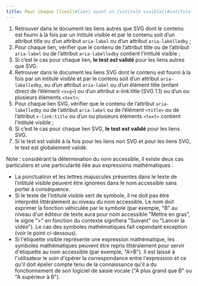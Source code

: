 ```yaml
---
title: Pour chaque [lien](#lien) ayant un [intitulé visible](#intitule-visible), le [nom accessible du lien](#intitule-ou-nom-accessible-de-lien) contient-il au moins l’[intitulé visible](#intitule-visible) (hors cas particuliers) ?
---
```


1. Retrouver dans le document les liens autres que SVG dont le contenu est fourni à la fois par un intitulé visible et par le contenu soit d’un attribut title ou d’un attribut `aria-label` ou d’un attribut `aria-labelledby` ;
2. Pour chaque lien, vérifier que le contenu de l’attribut title ou de l’attribut `aria-label` ou de l’attribut `aria-labelledby` contient l’intitulé visible ;
3. Si c’est le cas pour chaque lien, **le test est validé** pour les liens autres que SVG.
4. Retrouver dans le document les liens SVG dont le contenu est fourni à la fois par un intitulé visible et par le contenu soit d’un attribut `aria-labelledby`, ou d’un attribut `aria-label` ou d’un élément title (enfant direct de l’élément `<svg>`) ou d’un attribut x-link:title (SVG 1.1) ou d’un ou plusieurs éléments `<text>`;
5. Pour chaque lien SVG, vérifier que le contenu de l’attribut `aria-labelledby` ou de l’attribut `aria-label` ou de l’élément `<title>` ou de l’attribut `x-link:title` ou d’un ou plusieurs éléments `<text>` contient l’intitulé visible ;
6. Si c’est le cas pour chaque lien SVG, **le test est validé** pour les liens SVG.
7. Si le test est validé à la fois pour les liens non SVG et pour les liens SVG, le test est globalement validé.

Note : considérant la détermination du nom accessible, il existe deux cas particuliers et une particularité liée aux expressions mathématiques :

- La ponctuation et les lettres majuscules présentes dans le texte de l’intitulé visible peuvent être ignorées dans le nom accessible sans porter à conséquence.
- Si le texte de l’intitulé visible sert de symbole, il ne doit pas être interprété littéralement au niveau du nom accessible. Le nom doit exprimer la fonction véhiculée par le symbole (par exemple, "B" au niveau d'un éditeur de texte aura pour nom accessible "Mettre en gras", le signe ">" en fonction du contexte signifiera "Suivant" ou "Lancer la vidéo"). Le cas des symboles mathématiques fait cependant exception (voir le point ci-dessous).
- Si l'étiquette visible représente une expression mathématique, les symboles mathématiques peuvent être repris littéralement pour servir d'étiquette au nom accessible (par exemple, "A>B"). Il est laissé à l'utilisateur le soin d'opérer la correspondance entre l'expression et ce qu'il doit épeler compte tenu de la connaissance qu'il a du fonctionnement de son logiciel de saisie vocale ("A plus grand que B" ou "A supérieur à B").
